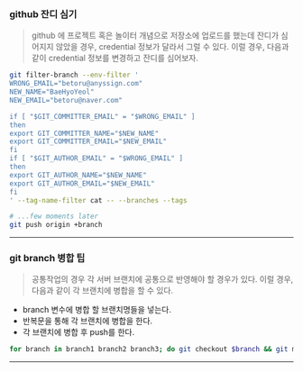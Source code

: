 ### github 잔디 심기
> github 에 프로젝트 혹은 놀이터 개념으로 저장소에 업로드를 했는데 잔디가 심어지지 않았을 경우,
> credential 정보가 달라서 그럴 수 있다.
> 이럴 경우, 다음과 같이 credential 정보를 변경하고 잔디를 심어보자.
```bash
git filter-branch --env-filter '
WRONG_EMAIL="betoru@anyssign.com"
NEW_NAME="BaeHyoYeol"
NEW_EMAIL="betoru@naver.com"

if [ "$GIT_COMMITTER_EMAIL" = "$WRONG_EMAIL" ]
then
export GIT_COMMITTER_NAME="$NEW_NAME"
export GIT_COMMITTER_EMAIL="$NEW_EMAIL"
fi
if [ "$GIT_AUTHOR_EMAIL" = "$WRONG_EMAIL" ]
then
export GIT_AUTHOR_NAME="$NEW_NAME"
export GIT_AUTHOR_EMAIL="$NEW_EMAIL"
fi
' --tag-name-filter cat -- --branches --tags

# ...few moments later
git push origin +branch
```
---

### git branch 병합 팁
> 공통작업의 경우 각 서버 브랜치에 공통으로 반영해야 할 경우가 있다.
> 이럴 경우, 다음과 같이 각 브랜치에 병합을 할 수 있다.
- branch 변수에 병합 할 브랜치명들을 넣는다.
- 반복문을 통해 각 브랜치에 병합을 한다.
- 각 브랜치에 병합 후 push를 한다.
```bash
for branch in branch1 branch2 branch3; do git checkout $branch && git merge feature-branch -m "Merging feature-branch into $branch" && git push origin $branch; done
```
---
